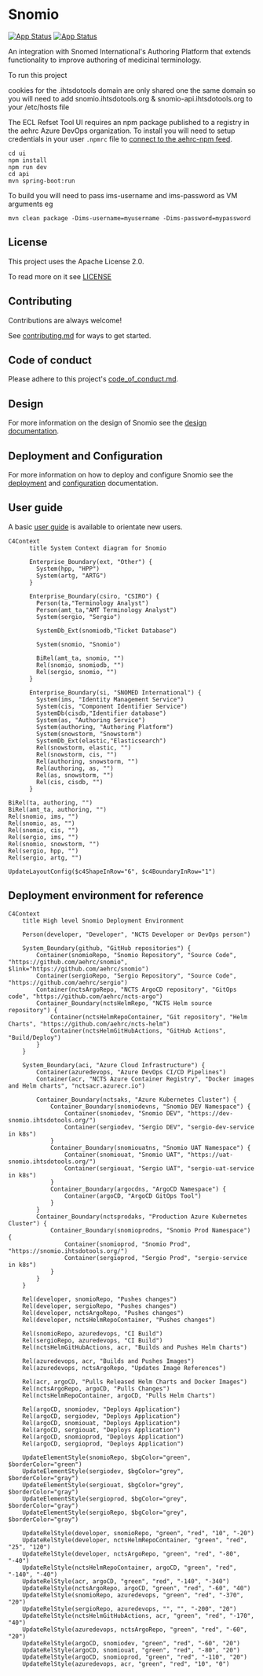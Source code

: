 # Snomio

[![App Status](https://ncts-cd.australiaeast.cloudapp.azure.com/api/badge?name=snomio-dev&revision=true&showAppName=true)](https://ncts-cd.australiaeast.cloudapp.azure.com/applications/snomio-dev) [![App Status](https://ncts-cd.australiaeast.cloudapp.azure.com/api/badge?name=snomio-uat&revision=true&showAppName=true)](https://ncts-cd.australiaeast.cloudapp.azure.com/applications/snomio-uat)

An integration with Snomed International's Authoring Platform that extends functionality to improve
authoring of medicinal terminology.

To run this project

cookies for the .ihtsdotools domain are only shared one the same domain so you will need to
add snomio.ihtsdotools.org & snomio-api.ihtsdotools.org to your /etc/hosts file

The ECL Refset Tool UI requires an npm package published to a registry in the aehrc Azure DevOps
organization.
To install you will need to setup credentials in your user `.npmrc` file to
[connect to the aehrc-npm feed](https://dev.azure.com/aehrc/ontoserver/_artifacts/feed/aehrc-npm/connect).

```
cd ui
npm install
npm run dev
cd api
mvn spring-boot:run
```

To build you will need to pass ims-username and ims-password as VM arguments eg

```
mvn clean package -Dims-username=myusername -Dims-password=mypassword
```

## License

This project uses the Apache License 2.0.

To read more on it see [LICENSE](./LICENSE)

## Contributing

Contributions are always welcome!

See [contributing.md](./contributing.md) for ways to get started.

## Code of conduct

Please adhere to this project's [code_of_conduct.md](./code_of_conduct.md).

## Design

For more information on the design of Snomio see the [design documentation](./docs/DESIGN.md).

## Deployment and Configuration

For more information on how to deploy and configure Snomio see
the [deployment](./docs/DEPLOYMENT.md) and [configuration](./docs/CONFIGURATION.md) documentation.

## User guide

A basic [user guide](./docs/USERGUIDE.md) is available to orientate new users.

```mermaid
C4Context
      title System Context diagram for Snomio
      
      Enterprise_Boundary(ext, "Other") {
        System(hpp, "HPP")
        System(artg, "ARTG")
      }

      Enterprise_Boundary(csiro, "CSIRO") {
        Person(ta,"Terminology Analyst")
        Person(amt_ta,"AMT Terminology Analyst")
        System(sergio, "Sergio")

        SystemDb_Ext(snomiodb,"Ticket Database")

        System(snomio, "Snomio")
        
        BiRel(amt_ta, snomio, "")
        Rel(snomio, snomiodb, "")
        Rel(sergio, snomio, "")
      }

      Enterprise_Boundary(si, "SNOMED International") {
        System(ims, "Identity Management Service")
        System(cis, "Component Identifier Service")
        SystemDb(cisdb,"Identifier database")
        System(as, "Authoring Service")
        System(authoring, "Authoring Platform")
        System(snowstorm, "Snowstorm")
        SystemDb_Ext(elastic,"Elasticsearch")
        Rel(snowstorm, elastic, "")
        Rel(snowstorm, cis, "")
        Rel(authoring, snowstorm, "")
        Rel(authoring, as, "")
        Rel(as, snowstorm, "")
        Rel(cis, cisdb, "")
      }

BiRel(ta, authoring, "")
BiRel(amt_ta, authoring, "")
Rel(snomio, ims, "")
Rel(snomio, as, "")
Rel(snomio, cis, "")
Rel(sergio, ims, "")
Rel(snomio, snowstorm, "")
Rel(sergio, hpp, "")
Rel(sergio, artg, "")

UpdateLayoutConfig($c4ShapeInRow="6", $c4BoundaryInRow="1")
```

## Deployment environment for reference

```mermaid
C4Context
    title High level Snomio Deployment Environment

    Person(developer, "Developer", "NCTS Developer or DevOps person")

    System_Boundary(github, "GitHub repositories") {
        Container(snomioRepo, "Snomio Repository", "Source Code", "https://github.com/aehrc/snomio", $link="https://github.com/aehrc/snomio")
        Container(sergioRepo, "Sergio Repository", "Source Code", "https://github.com/aehrc/sergio")
        Container(nctsArgoRepo, "NCTS ArgoCD repository", "GitOps code", "https://github.com/aehrc/ncts-argo")
        Container_Boundary(nctsHelmRepo, "NCTS Helm source repository") {
            Container(nctsHelmRepoContainer, "Git repository", "Helm Charts", "https://github.com/aehrc/ncts-helm")
            Container(nctsHelmGitHubActions, "GitHub Actions", "Build/Deploy")
        }
    }

    System_Boundary(aci, "Azure Cloud Infrastructure") {
        Container(azuredevops, "Azure DevOps CI/CD Pipelines")
        Container(acr, "NCTS Azure Container Registry", "Docker images and Helm charts", "nctsacr.azurecr.io")
        
        Container_Boundary(nctsaks, "Azure Kubernetes Cluster") {
            Container_Boundary(snomiodevns, "Snomio DEV Namespace") {
                Container(snomiodev, "Snomio DEV", "https://dev-snomio.ihtsdotools.org/")
                Container(sergiodev, "Sergio DEV", "sergio-dev-service in k8s")
            }
            Container_Boundary(snomiouatns, "Snomio UAT Namespace") {
                Container(snomiouat, "Snomio UAT", "https://uat-snomio.ihtsdotools.org/")
                Container(sergiouat, "Sergio UAT", "sergio-uat-service in k8s")
            }
            Container_Boundary(argocdns, "ArgoCD Namespace") {
                Container(argoCD, "ArgoCD GitOps Tool")
            }
        }
        Container_Boundary(nctsprodaks, "Production Azure Kubernetes Cluster") {
            Container_Boundary(snomioprodns, "Snomio Prod Namespace") {
                Container(snomioprod, "Snomio Prod", "https://snomio.ihtsdotools.org/")
                Container(sergioprod, "Sergio Prod", "sergio-service in k8s")
            }
        }
    }

    Rel(developer, snomioRepo, "Pushes changes")
    Rel(developer, sergioRepo, "Pushes changes")
    Rel(developer, nctsArgoRepo, "Pushes changes")
    Rel(developer, nctsHelmRepoContainer, "Pushes changes")

    Rel(snomioRepo, azuredevops, "CI Build")
    Rel(sergioRepo, azuredevops, "CI Build")
    Rel(nctsHelmGitHubActions, acr, "Builds and Pushes Helm Charts")
    
    Rel(azuredevops, acr, "Builds and Pushes Images")
    Rel(azuredevops, nctsArgoRepo, "Updates Image References")
    
    Rel(acr, argoCD, "Pulls Released Helm Charts and Docker Images")
    Rel(nctsArgoRepo, argoCD, "Pulls Changes")
    Rel(nctsHelmRepoContainer, argoCD, "Pulls Helm Charts")

    Rel(argoCD, snomiodev, "Deploys Application")
    Rel(argoCD, sergiodev, "Deploys Application")
    Rel(argoCD, snomiouat, "Deploys Application")
    Rel(argoCD, sergiouat, "Deploys Application")
    Rel(argoCD, snomioprod, "Deploys Application")
    Rel(argoCD, sergioprod, "Deploys Application")

    UpdateElementStyle(snomioRepo, $bgColor="green", $borderColor="green")
    UpdateElementStyle(sergiodev, $bgColor="grey", $borderColor="gray")
    UpdateElementStyle(sergiouat, $bgColor="grey", $borderColor="gray")
    UpdateElementStyle(sergioprod, $bgColor="grey", $borderColor="gray")
    UpdateElementStyle(sergioRepo, $bgColor="grey", $borderColor="gray")

    UpdateRelStyle(developer, snomioRepo, "green", "red", "10", "-20")
    UpdateRelStyle(developer, nctsHelmRepoContainer, "green", "red", "25", "120")
    UpdateRelStyle(developer, nctsArgoRepo, "green", "red", "-80", "-40")
    UpdateRelStyle(nctsHelmRepoContainer, argoCD, "green", "red", "-140", "-40")
    UpdateRelStyle(acr, argoCD, "green", "red", "-140", "-340")
    UpdateRelStyle(nctsArgoRepo, argoCD, "green", "red", "-60", "40")
    UpdateRelStyle(snomioRepo, azuredevops, "green", "red", "-370", "20")
    UpdateRelStyle(sergioRepo, azuredevops, "", "", "-200", "20")
    UpdateRelStyle(nctsHelmGitHubActions, acr, "green", "red", "-170", "40")
    UpdateRelStyle(azuredevops, nctsArgoRepo, "green", "red", "-60", "20")
    UpdateRelStyle(argoCD, snomiodev, "green", "red", "-60", "20")
    UpdateRelStyle(argoCD, snomiouat, "green", "red", "-80", "20")
    UpdateRelStyle(argoCD, snomioprod, "green", "red", "-110", "20")
    UpdateRelStyle(azuredevops, acr, "green", "red", "10", "0")
```
